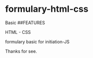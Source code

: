 # formulary-html-css
Basic
##FEATURES

HTML - CSS

formulary basic for initiation-JS




Thanks for see.
